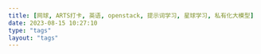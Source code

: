 ```yaml
---
title: [网球, ARTS打卡, 英语, openstack, 提示词学习, 星球学习, 私有化大模型]
date: 2023-08-15 10:27:10
type: "tags"
layout: "tags"
---
```

